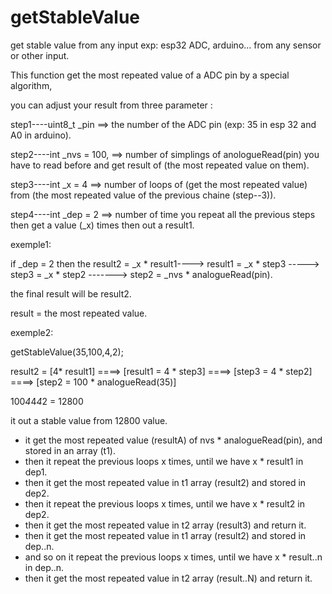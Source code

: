 # getStableValue

get stable value from any input exp: esp32 ADC, arduino... from any sensor or other input.

This function get the most repeated value of a ADC pin by a special algorithm,

you can adjust your result from three parameter :

step1----uint8_t _pin ==> the number of the ADC pin (exp: 35 in esp 32 and A0 in arduino).

step2----int _nvs = 100, ==> number of simplings of anologueRead(pin) you have to read before and get result of (the  most repeated value on them).

step3----int _x = 4 ==> number of loops of (get the most repeated value) from (the most repeated value of the previous chaine (step--3)).

step4----int _dep = 2 ==> number of time you repeat all the previous steps then get a value (_x) times then out a result1.

exemple1: 

if _dep = 2 then the result2 =  _x * result1----> result1 = _x * step3 -----> step3 = _x * step2 -------> step2 = _nvs * analogueRead(pin).

the final result will be result2.

result = the most repeated value.

exemple2: 

getStableValue(35,100,4,2);

result2 =  [4* result1] ====> [result1 = 4 * step3] ====> [step3 = 4 * step2] ====> [step2 = 100 * analogueRead(35)]

100*4*4*4*2 = 12800

it out a stable value from 12800 value.

- it get the most repeated value (resultA) of nvs * analogueRead(pin), and stored in an array (t1).
- then it repeat the previous loops x times, until we have x * result1 in dep1.
- then it get the most repeated value in t1 array (result2) and stored in dep2.
- then it repeat the previous loops x times, until we have x * result2 in dep2.
- then it get the most repeated value in t2 array (result3) and return it.
- then it get the most repeated value in t1 array (result2) and stored in dep..n.
- and so on it repeat the previous loops x times, until we have x * result..n in dep..n.
- then it get the most repeated value in t2 array (result..N) and return it.
